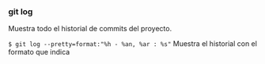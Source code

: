 ### git log
Muestra todo el historial de commits del proyecto.

`$ git log --pretty=format:"%h - %an, %ar : %s"`
Muestra el historial con el formato que indica
